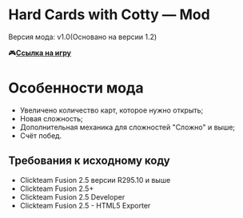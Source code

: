 # Hard Cards with Cotty — Mod
Версия мода: v1.0(Основано на версии 1.2)

🎮[**Ссылка на игру**](https://github.com/Axpishe/Hard-Cards-with-Cotty/releases)

# Особенности мода
- Увеличено количество карт, которое нужно открыть;
- Новая сложность;
- Дополнительная механика для сложностей "Сложно" и выше;
- Счёт побед.

## Требования к исходному коду
- Clickteam Fusion 2.5 версии R295.10 и выше
- Clickteam Fusion 2.5+
- Clickteam Fusion 2.5 Developer
- Clickteam Fusion 2.5 - HTML5 Exporter
